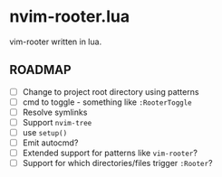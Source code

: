 # nvim-rooter.lua
vim-rooter written in lua.

## ROADMAP

- [ ] Change to project root directory using patterns
- [ ] cmd to toggle - something like `:RooterToggle`
- [ ] Resolve symlinks
- [ ] Support `nvim-tree`
- [ ] use `setup()`
- [ ] Emit autocmd?
- [ ] Extended support for patterns like `vim-rooter`?
- [ ] Support for which directories/files trigger `:Rooter`?

